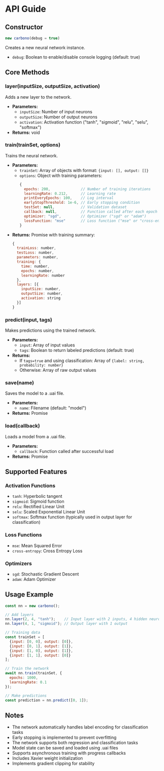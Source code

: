 # API Guide

## Constructor
```javascript
new carbono(debug = true)
```
Creates a new neural network instance.
- `debug`: Boolean to enable/disable console logging (default: true)

## Core Methods

### layer(inputSize, outputSize, activation)
Adds a new layer to the network.
- **Parameters:**
  - `inputSize`: Number of input neurons
  - `outputSize`: Number of output neurons
  - `activation`: Activation function ("tanh", "sigmoid", "relu", "selu", "softmax")
- **Returns:** void

### train(trainSet, options)
Trains the neural network.
- **Parameters:**
  - `trainSet`: Array of objects with format: `{input: [], output: []}`
  - `options`: Object with training parameters:
    ```javascript
    {
      epochs: 200,              // Number of training iterations
      learningRate: 0.212,      // Learning rate
      printEveryEpochs: 100,    // Log interval
      earlyStopThreshold: 1e-6, // Early stopping condition
      testSet: null,            // Validation dataset
      callback: null,           // Function called after each epoch
      optimizer: "sgd",         // Optimizer ("sgd" or "adam")
      lossFunction: "mse"       // Loss function ("mse" or "cross-entropy")
    }
    ```
- **Returns:** Promise with training summary:
    ```javascript
    {
      trainLoss: number,
      testLoss: number,
      parameters: number,
      training: {
        time: number,
        epochs: number,
        learningRate: number
      },
      layers: [{
        inputSize: number,
        outputSize: number,
        activation: string
      }]
    }
    ```

### predict(input, tags)
Makes predictions using the trained network.
- **Parameters:**
  - `input`: Array of input values
  - `tags`: Boolean to return labeled predictions (default: true)
- **Returns:** 
  - If `tags=true` and using classification: Array of `{label: string, probability: number}`
  - Otherwise: Array of raw output values

### save(name)
Saves the model to a .uai file.
- **Parameters:**
  - `name`: Filename (default: "model")
- **Returns:** Promise

### load(callback)
Loads a model from a .uai file.
- **Parameters:**
  - `callback`: Function called after successful load
- **Returns:** Promise

## Supported Features

### Activation Functions
- `tanh`: Hyperbolic tangent
- `sigmoid`: Sigmoid function
- `relu`: Rectified Linear Unit
- `selu`: Scaled Exponential Linear Unit
- `softmax`: Softmax function (typically used in output layer for classification)

### Loss Functions
- `mse`: Mean Squared Error
- `cross-entropy`: Cross Entropy Loss

### Optimizers
- `sgd`: Stochastic Gradient Descent
- `adam`: Adam Optimizer

## Usage Example

```javascript
const nn = new carbono();

// Add layers
nn.layer(2, 4, "tanh");    // Input layer with 2 inputs, 4 hidden neurons
nn.layer(4, 1, "sigmoid"); // Output layer with 1 output

// Training data
const trainSet = [
  {input: [0, 0], output: [0]},
  {input: [0, 1], output: [1]},
  {input: [1, 0], output: [1]},
  {input: [1, 1], output: [0]}
];

// Train the network
await nn.train(trainSet, {
  epochs: 1000,
  learningRate: 0.1
});

// Make predictions
const prediction = nn.predict([0, 1]);
```

## Notes
- The network automatically handles label encoding for classification tasks
- Early stopping is implemented to prevent overfitting
- The network supports both regression and classification tasks
- Model state can be saved and loaded using .uai files
- Supports asynchronous training with progress callbacks
- Includes Xavier weight initialization
- Implements gradient clipping for stability
